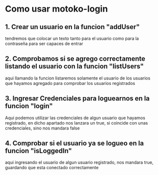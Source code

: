 # Como usar motoko-login


## 1. Crear un usuario en la funcion "addUser"

tendremos que colocar un texto tanto para el usuario como para la contraseña para ser capaces de entrar

## 2. Comprobamos si se agrego correctamente listando el usuario con la funcion "listUsers"

aqui llamando la funcion listaremos solamente el usuario de los usuarios que hayamos agregado
para comprobar los usuarios registrados

## 3. Ingresar Credenciales para loguearnos en la funcion "login"

Aqui podemos utilizar las credenciales de algun usuario que hayamos registrado, en dicho apartado
nos lanzara un true, si coincide con unas credenciales, sino nos mandara false

## 4. Comprobar si el usuario ya se logueo en la funcion "isLoggedIn"

aqui ingresando el usuario de algun usuario registrado, nos mandara true, guardando que esta conectado correctamente



